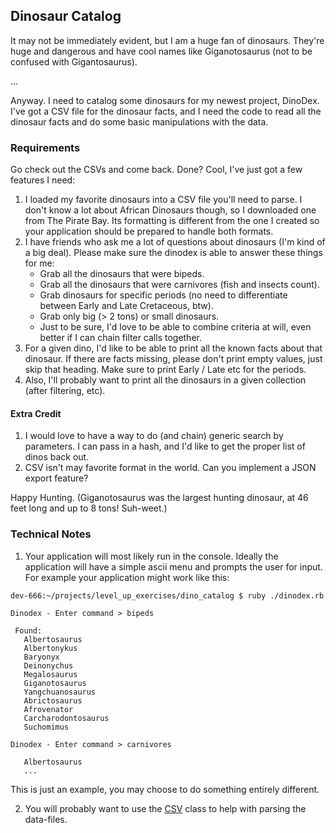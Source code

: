 ## Dinosaur Catalog

It may not be immediately evident, but I am a huge fan of dinosaurs. They're huge and dangerous and have cool names like Giganotosaurus (not to be confused with Gigantosaurus).

...

Anyway. I need to catalog some dinosaurs for my newest project, DinoDex. I've got a CSV file for the dinosaur facts, and I need the code to read all the dinosaur facts and do some basic manipulations with the data.

### Requirements

Go check out the CSVs and come back. Done? Cool, I've just got a few features I need:

1. I loaded my favorite dinosaurs into a CSV file you'll need to parse. I don't know a lot about African Dinosaurs though, so I downloaded one from The Pirate Bay. Its formatting is different from the one I created so your application should be prepared to handle both formats.
2. I have friends who ask me a lot of questions about dinosaurs (I'm kind of a big deal). Please make sure the dinodex is able to answer these things for me:
    * Grab all the dinosaurs that were bipeds.
    * Grab all the dinosaurs that were carnivores (fish and insects count).
    * Grab dinosaurs for specific periods (no need to differentiate between Early and Late Cretaceous, btw).
    * Grab only big (> 2 tons) or small dinosaurs.
    * Just to be sure, I'd love to be able to combine criteria at will, even better if I can chain filter calls together.
3. For a given dino, I'd like to be able to print all the known facts about that dinosaur. If there are facts missing, please don't print empty values, just skip that heading. Make sure to print Early / Late etc for the periods.
4. Also, I'll probably want to print all the dinosaurs in a given collection (after filtering, etc).

#### Extra Credit

1. I would love to have a way to do (and chain) generic search by parameters. I can pass in a hash, and I'd like to get the proper list of dinos back out.
2. CSV isn't may favorite format in the world. Can you implement a JSON export feature?

Happy Hunting. (Giganotosaurus was the largest hunting dinosaur, at 46 feet long and up to 8 tons! Suh-weet.)

### Technical Notes

1. Your application will most likely run in the console. Ideally the application will have a simple ascii menu and prompts the user for input. For example your application might work like this:
```
dev-666:~/projects/level_up_exercises/dino_catalog $ ruby ./dinodex.rb

Dinodex - Enter command > bipeds

 Found:
   Albertosaurus
   Albertonykus
   Baryonyx
   Deinonychus
   Megalosaurus
   Giganotosaurus
   Yangchuanosaurus
   Abrictosaurus
   Afrovenator
   Carcharodontosaurus
   Suchomimus

Dinodex - Enter command > carnivores

   Albertosaurus
   ...

```

This is just an example, you may choose to do something entirely different.

2. You will probably want to use the [CSV](http://ruby-doc.org/stdlib-1.9.3/libdoc/csv/rdoc/CSV.html) class to help with parsing the data-files.
